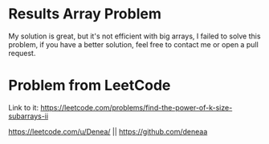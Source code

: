 # Results Array Problem
My solution is great, but it's not efficient with big arrays, I failed to solve this problem, if you have a better solution, feel free to contact me or open a pull request. 

# Problem from LeetCode
Link to it: https://leetcode.com/problems/find-the-power-of-k-size-subarrays-ii

https://leetcode.com/u/Denea/ || https://github.com/deneaa
